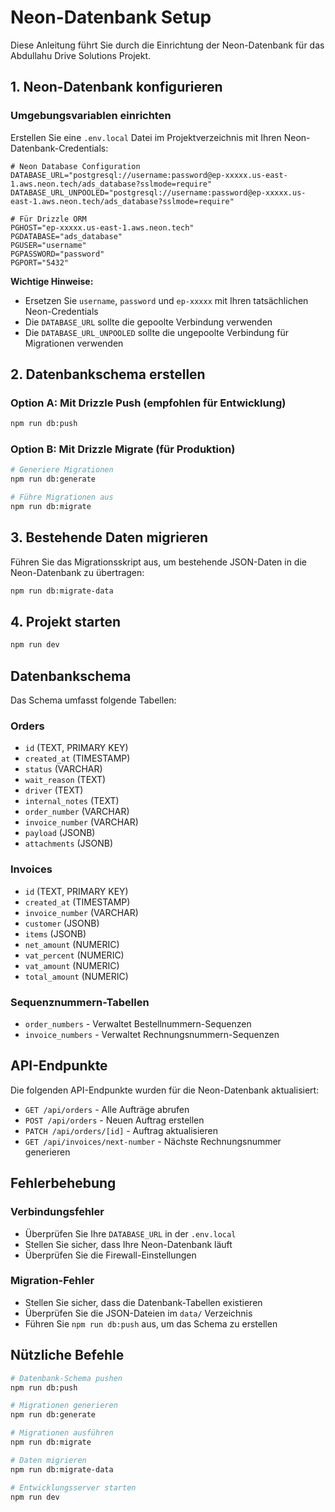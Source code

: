 # Neon-Datenbank Setup

Diese Anleitung führt Sie durch die Einrichtung der Neon-Datenbank für das Abdullahu Drive Solutions Projekt.

## 1. Neon-Datenbank konfigurieren

### Umgebungsvariablen einrichten

Erstellen Sie eine `.env.local` Datei im Projektverzeichnis mit Ihren Neon-Datenbank-Credentials:

```env
# Neon Database Configuration
DATABASE_URL="postgresql://username:password@ep-xxxxx.us-east-1.aws.neon.tech/ads_database?sslmode=require"
DATABASE_URL_UNPOOLED="postgresql://username:password@ep-xxxxx.us-east-1.aws.neon.tech/ads_database?sslmode=require"

# Für Drizzle ORM
PGHOST="ep-xxxxx.us-east-1.aws.neon.tech"
PGDATABASE="ads_database"
PGUSER="username"
PGPASSWORD="password"
PGPORT="5432"
```

**Wichtige Hinweise:**
- Ersetzen Sie `username`, `password` und `ep-xxxxx` mit Ihren tatsächlichen Neon-Credentials
- Die `DATABASE_URL` sollte die gepoolte Verbindung verwenden
- Die `DATABASE_URL_UNPOOLED` sollte die ungepoolte Verbindung für Migrationen verwenden

## 2. Datenbankschema erstellen

### Option A: Mit Drizzle Push (empfohlen für Entwicklung)
```bash
npm run db:push
```

### Option B: Mit Drizzle Migrate (für Produktion)
```bash
# Generiere Migrationen
npm run db:generate

# Führe Migrationen aus
npm run db:migrate
```

## 3. Bestehende Daten migrieren

Führen Sie das Migrationsskript aus, um bestehende JSON-Daten in die Neon-Datenbank zu übertragen:

```bash
npm run db:migrate-data
```

## 4. Projekt starten

```bash
npm run dev
```

## Datenbankschema

Das Schema umfasst folgende Tabellen:

### Orders
- `id` (TEXT, PRIMARY KEY)
- `created_at` (TIMESTAMP)
- `status` (VARCHAR)
- `wait_reason` (TEXT)
- `driver` (TEXT)
- `internal_notes` (TEXT)
- `order_number` (VARCHAR)
- `invoice_number` (VARCHAR)
- `payload` (JSONB)
- `attachments` (JSONB)

### Invoices
- `id` (TEXT, PRIMARY KEY)
- `created_at` (TIMESTAMP)
- `invoice_number` (VARCHAR)
- `customer` (JSONB)
- `items` (JSONB)
- `net_amount` (NUMERIC)
- `vat_percent` (NUMERIC)
- `vat_amount` (NUMERIC)
- `total_amount` (NUMERIC)

### Sequenznummern-Tabellen
- `order_numbers` - Verwaltet Bestellnummern-Sequenzen
- `invoice_numbers` - Verwaltet Rechnungsnummern-Sequenzen

## API-Endpunkte

Die folgenden API-Endpunkte wurden für die Neon-Datenbank aktualisiert:

- `GET /api/orders` - Alle Aufträge abrufen
- `POST /api/orders` - Neuen Auftrag erstellen
- `PATCH /api/orders/[id]` - Auftrag aktualisieren
- `GET /api/invoices/next-number` - Nächste Rechnungsnummer generieren

## Fehlerbehebung

### Verbindungsfehler
- Überprüfen Sie Ihre `DATABASE_URL` in der `.env.local`
- Stellen Sie sicher, dass Ihre Neon-Datenbank läuft
- Überprüfen Sie die Firewall-Einstellungen

### Migration-Fehler
- Stellen Sie sicher, dass die Datenbank-Tabellen existieren
- Überprüfen Sie die JSON-Dateien im `data/` Verzeichnis
- Führen Sie `npm run db:push` aus, um das Schema zu erstellen

## Nützliche Befehle

```bash
# Datenbank-Schema pushen
npm run db:push

# Migrationen generieren
npm run db:generate

# Migrationen ausführen
npm run db:migrate

# Daten migrieren
npm run db:migrate-data

# Entwicklungsserver starten
npm run dev
```



